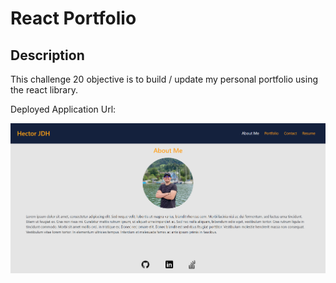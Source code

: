 # React Portfolio

## Description
This challenge 20 objective is to build / update my personal portfolio using the react library.

Deployed Application Url: 

![Portfolio screenshot](./public/Portfolio-Screenshot.PNG)

